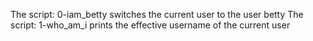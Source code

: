 The script: 0-iam_betty switches the current user to the user betty
The script: 1-who_am_i prints the effective username of the current user
